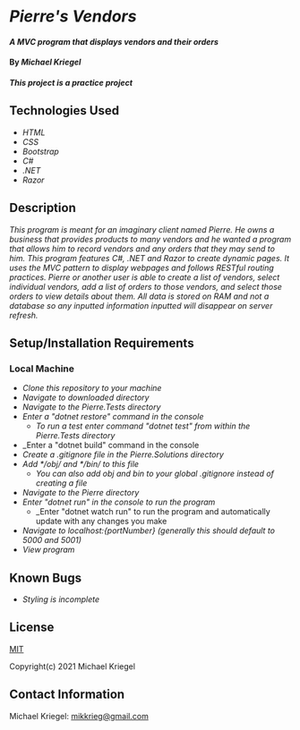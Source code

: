 # _Pierre's Vendors_

#### _A MVC program that displays vendors and their orders_

#### By _**Michael Kriegel**_

##### This project is a practice project

## Technologies Used

* _HTML_
* _CSS_
* _Bootstrap_
* _C#_
* _.NET_
* _Razor_

## Description

_This program is meant for an imaginary client named Pierre. He owns a business that provides products to many vendors and he wanted a program that allows him to record vendors and any orders that they may send to him. This program features C#, .NET and Razor to create dynamic pages. It uses the MVC pattern to display webpages and follows RESTful routing practices. Pierre or another user is able to create a list of vendors, select individual vendors, add a list of orders to those vendors, and select those orders to view details about them. All data is stored on RAM and not a database so any inputted information inputted will disappear on server refresh._

## Setup/Installation Requirements

### Local Machine
* _Clone this repository to your machine_
* _Navigate to downloaded directory_
* _Navigate to the Pierre.Tests directory_
* _Enter a "dotnet restore" command in the console_
    * _To run a test enter command "dotnet test" from within the Pierre.Tests directory_
* _Enter a "dotnet build" command in the console
* _Create a .gitignore file in the Pierre.Solutions directory_
* _Add */obj/ and */bin/ to this file_
    * _You can also add obj and bin to your global .gitignore instead of creating a file_
* _Navigate to the Pierre directory_
* _Enter "dotnet run" in the console to run the program_
    * _Enter "dotnet watch run" to run the program and automatically update with any changes you make
* _Navigate to localhost:{portNumber} (generally this should default to 5000 and 5001)_
* _View program_

## Known Bugs

* _Styling is incomplete_

## License

[MIT](https://opensource.org/licenses/MIT)

Copyright(c) 2021 Michael Kriegel

## Contact Information

Michael Kriegel: mikkrieg@gmail.com
